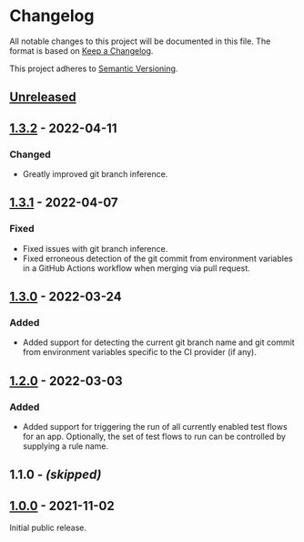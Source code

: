 # Changelog

All notable changes to this project will be documented in this file. The format
is based on [Keep a Changelog].

This project adheres to [Semantic Versioning].

## [Unreleased]

## [1.3.2] - 2022-04-11

### Changed

- Greatly improved git branch inference.

## [1.3.1] - 2022-04-07

### Fixed

- Fixed issues with git branch inference.
- Fixed erroneous detection of the git commit from environment variables in a
  GitHub Actions workflow when merging via pull request.

## [1.3.0] - 2022-03-24

### Added

- Added support for detecting the current git branch name and git commit from
  environment variables specific to the CI provider (if any).

## [1.2.0] - 2022-03-03

### Added

- Added support for triggering the run of all currently enabled test flows for
  an app. Optionally, the set of test flows to run can be controlled by
  supplying a rule name.

## 1.1.0 - _(skipped)_

## [1.0.0] - 2021-11-02

Initial public release.

[Unreleased]:   https://github.com/waldoapp/waldo-go-lib/compare/v1.3.2...HEAD
[1.3.2]:        https://github.com/waldoapp/waldo-go-lib/compare/v1.3.1...v1.3.2
[1.3.1]:        https://github.com/waldoapp/waldo-go-lib/compare/v1.3.0...v1.3.1
[1.3.0]:        https://github.com/waldoapp/waldo-go-lib/compare/v1.2.0...v1.3.0
[1.2.0]:        https://github.com/waldoapp/waldo-go-lib/compare/v1.0.0...v1.2.0
[1.0.0]:        https://github.com/waldoapp/waldo-go-lib/compare/7a87b12...v1.0.0

[Keep a Changelog]:     https://keepachangelog.com
[Semantic Versioning]:  https://semver.org
